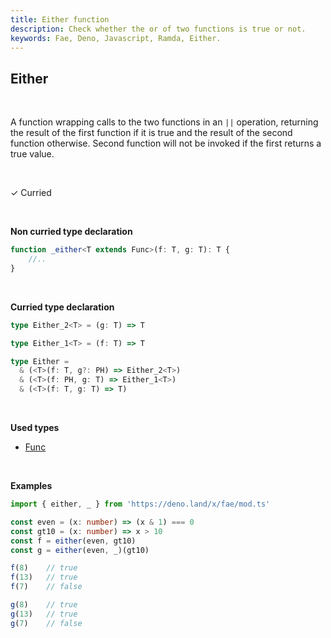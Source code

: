 ```yaml
---
title: Either function
description: Check whether the or of two functions is true or not.
keywords: Fae, Deno, Javascript, Ramda, Either.
---
```


## Either

<br>

A function wrapping calls to the two functions in an `||` operation,
returning the result of the first function if it is true and the result
of the second function otherwise. Second function will not be invoked if the first returns a true value.

<br>

&check; Curried

<br>

**Non curried type declaration**
```typescript
function _either<T extends Func>(f: T, g: T): T {
    //..
}
```
<br>

**Curried type declaration**

```typescript
type Either_2<T> = (g: T) => T

type Either_1<T> = (f: T) => T

type Either =
  & (<T>(f: T, g?: PH) => Either_2<T>)
  & (<T>(f: PH, g: T) => Either_1<T>)
  & (<T>(f: T, g: T) => T)
```
<br>

**Used types**
* [Func](/types/Func)

<br>

**Examples**
```typescript
import { either, _ } from 'https://deno.land/x/fae/mod.ts'

const even = (x: number) => (x & 1) === 0
const gt10 = (x: number) => x > 10
const f = either(even, gt10)
const g = either(even, _)(gt10)

f(8)    // true
f(13)   // true
f(7)    // false

g(8)    // true
g(13)   // true
g(7)    // false
``` 